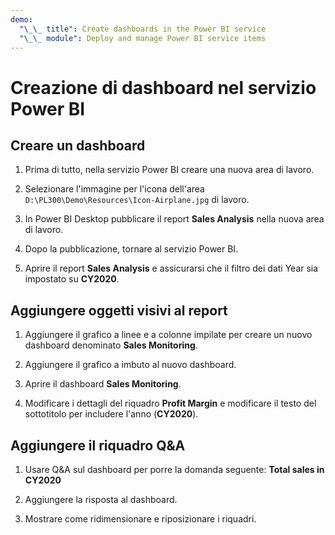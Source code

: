 ```yaml
---
demo:
  "\_\_ title": Create dashboards in the Power BI service
  "\_\_ module": Deploy and manage Power BI service items
---
```

# Creazione di dashboard nel servizio Power BI

## Creare un dashboard

1. Prima di tutto, nella servizio Power BI creare una nuova area di lavoro.

1. Selezionare l'immagine per l'icona dell'area `D:\PL300\Demo\Resources\Icon-Airplane.jpg` di lavoro.

1. In Power BI Desktop pubblicare il report **Sales Analysis** nella nuova area di lavoro.

1. Dopo la pubblicazione, tornare al servizio Power BI.

1. Aprire il report **Sales Analysis** e assicurarsi che il filtro dei dati Year sia impostato su **CY2020**.

## Aggiungere oggetti visivi al report

1. Aggiungere il grafico a linee e a colonne impilate per creare un nuovo dashboard denominato **Sales Monitoring**.

1. Aggiungere il grafico a imbuto al nuovo dashboard.

1. Aprire il dashboard **Sales Monitoring**.

1. Modificare i dettagli del riquadro **Profit Margin** e modificare il testo del sottotitolo per includere l'anno (**CY2020**).

## Aggiungere il riquadro Q&A

1. Usare Q&A sul dashboard per porre la domanda seguente: **Total sales in CY2020**

1. Aggiungere la risposta al dashboard.

1. Mostrare come ridimensionare e riposizionare i riquadri.

